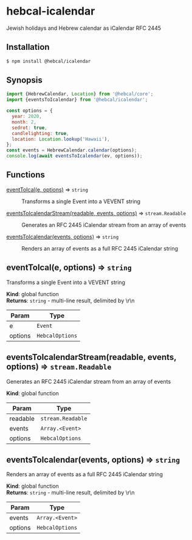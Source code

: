 # hebcal-icalendar
Jewish holidays and Hebrew calendar as iCalendar RFC 2445

## Installation
```bash
$ npm install @hebcal/icalendar
```

## Synopsis
```javascript
import {HebrewCalendar, Location} from '@hebcal/core';
import {eventsToIcalendar} from '@hebcal/icalendar';

const options = {
  year: 2020,
  month: 2,
  sedrot: true,
  candlelighting: true,
  location: Location.lookup('Hawaii'),
};
const events = HebrewCalendar.calendar(options);
console.log(await eventsToIcalendar(ev, options));
```

## Functions

<dl>
<dt><a href="#eventToIcal">eventToIcal(e, options)</a> ⇒ <code>string</code></dt>
<dd><p>Transforms a single Event into a VEVENT string</p>
</dd>
<dt><a href="#eventsToIcalendarStream">eventsToIcalendarStream(readable, events, options)</a> ⇒ <code>stream.Readable</code></dt>
<dd><p>Generates an RFC 2445 iCalendar stream from an array of events</p>
</dd>
<dt><a href="#eventsToIcalendar">eventsToIcalendar(events, options)</a> ⇒ <code>string</code></dt>
<dd><p>Renders an array of events as a full RFC 2445 iCalendar string</p>
</dd>
</dl>

<a name="eventToIcal"></a>

## eventToIcal(e, options) ⇒ <code>string</code>
Transforms a single Event into a VEVENT string

**Kind**: global function  
**Returns**: <code>string</code> - multi-line result, delimited by \r\n  

| Param | Type |
| --- | --- |
| e | <code>Event</code> | 
| options | <code>HebcalOptions</code> | 

<a name="eventsToIcalendarStream"></a>

## eventsToIcalendarStream(readable, events, options) ⇒ <code>stream.Readable</code>
Generates an RFC 2445 iCalendar stream from an array of events

**Kind**: global function  

| Param | Type |
| --- | --- |
| readable | <code>stream.Readable</code> | 
| events | <code>Array.&lt;Event&gt;</code> | 
| options | <code>HebcalOptions</code> | 

<a name="eventsToIcalendar"></a>

## eventsToIcalendar(events, options) ⇒ <code>string</code>
Renders an array of events as a full RFC 2445 iCalendar string

**Kind**: global function  
**Returns**: <code>string</code> - multi-line result, delimited by \r\n  

| Param | Type |
| --- | --- |
| events | <code>Array.&lt;Event&gt;</code> | 
| options | <code>HebcalOptions</code> | 

